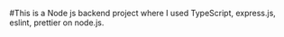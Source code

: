 #This is a Node js backend project where I used TypeScript, express.js, eslint, prettier on node.js.
